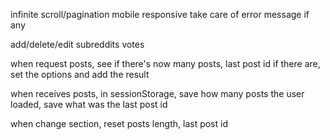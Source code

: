 
infinite scroll/pagination
mobile responsive
take care of error message if any

add/delete/edit subreddits
votes

when request posts,
see if there's now many posts, last post id
if there are, set the options and add the result

when receives posts,
in sessionStorage,
save how many posts the user loaded,
save what was the last post id

when change section,
reset posts length,
last post id
